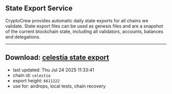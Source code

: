 ## State Export Service
CryptoCrew provides automatic daily state exports for all chains we validate. State export files can be used as genesis files and are a snapshot of the current blockchain state, including all validators, accounts, balances and delegations.

---
**Download: [celestia state export](https://dl-eu2.ccvalidators.com/SERVICE/celestia/celestia_export_6611222.json)**
---

- last updated: Thu Jul 24 2025 11:33:41
- chain id: `celestia`
- export height: `6611222`
- use for: airdrops, local tests, chain recovery
